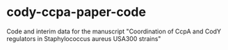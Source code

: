 # cody-ccpa-paper-code
Code and interim data for the manuscript "Coordination of CcpA and CodY regulators in Staphylococcus aureus USA300 strains"
